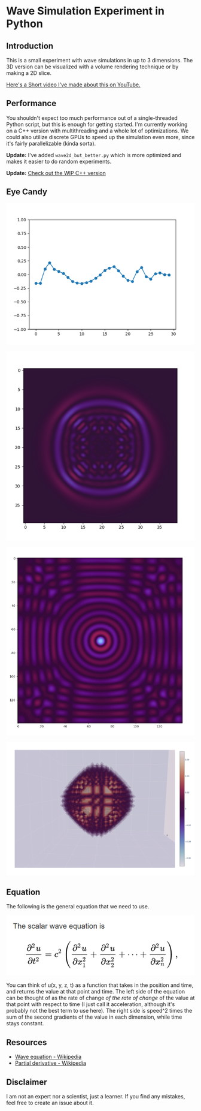 # Wave Simulation Experiment in Python

## Introduction

This is a small experiment with wave simulations in up to 3 dimensions. The 3D version can be visualized with a volume rendering technique or by making a 2D slice.

[Here's a Short video I've made about this on YouTube.](https://www.youtube.com/shorts/5mN1zTjf8vo)

## Performance

You shouldn't expect too much performance out of a single-threaded Python script, but this is enough for getting started. I'm currently working on a C++ version with multithreading and a whole lot of optimizations. We could also utilize discrete GPUs to speed up the simulation even more, since it's fairly parallelizable (kinda sorta).

**Update:** I've added `wave2d_but_better.py` which is more optimized and makes it easier to do random experiments.

**Update:** [Check out the WIP C++ version](https://github.com/bean-mhm/wave-tracing)

## Eye Candy

![Screenshot](images/screenshot-1.png)

![Screenshot](images/screenshot-2.png)

![Screenshot](images/screenshot-3.png)

![Screenshot](images/screenshot-4.png)

## Equation

The following is the general equation that we need to use.

![Equation](images/equation.png)

You can think of u(x, y, z, t) as a function that takes in the position and time, and returns the value at that point and time. The left side of the equation can be thought of as the rate of change *of the rate of change* of the value at that point with respect to time (I just call it acceleration, although it's probably not the best term to use here). The right side is speed^2 times the sum of the second gradients of the value in each dimension, while time stays constant.

## Resources

 - [Wave equation - Wikipedia](https://en.wikipedia.org/wiki/Wave_equation)
 - [Partial derivative - Wikipedia](https://en.wikipedia.org/wiki/Partial_derivative)

## Disclaimer

I am not an expert nor a scientist, just a learner. If you find any mistakes, feel free to create an issue about it.
